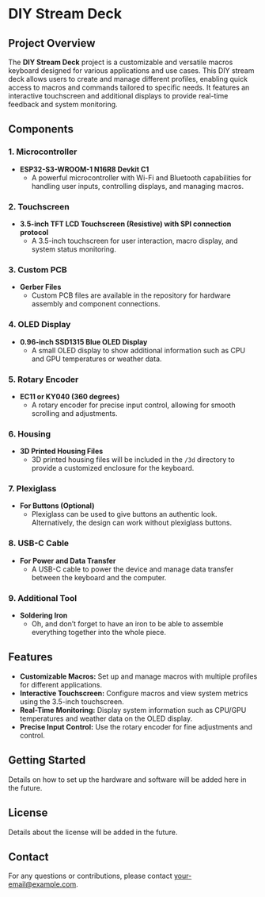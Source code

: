 # DIY Stream Deck

## Project Overview

The **DIY Stream Deck** project is a customizable and versatile macros keyboard designed for various applications and use cases. This DIY stream deck allows users to create and manage different profiles, enabling quick access to macros and commands tailored to specific needs. It features an interactive touchscreen and additional displays to provide real-time feedback and system monitoring.

## Components

### **1. Microcontroller**
- **ESP32-S3-WROOM-1 N16R8 Devkit C1**
  - A powerful microcontroller with Wi-Fi and Bluetooth capabilities for handling user inputs, controlling displays, and managing macros.

### **2. Touchscreen**
- **3.5-inch TFT LCD Touchscreen (Resistive) with SPI connection protocol**
  - A 3.5-inch touchscreen for user interaction, macro display, and system status monitoring.

### **3. Custom PCB**
- **Gerber Files**
  - Custom PCB files are available in the repository for hardware assembly and component connections.

### **4. OLED Display**
- **0.96-inch SSD1315 Blue OLED Display**
  - A small OLED display to show additional information such as CPU and GPU temperatures or weather data.

### **5. Rotary Encoder**
- **EC11 or KY040 (360 degrees)**
  - A rotary encoder for precise input control, allowing for smooth scrolling and adjustments.

### **6. Housing**
- **3D Printed Housing Files**
  - 3D printed housing files will be included in the `/3d` directory to provide a customized enclosure for the keyboard.

### **7. Plexiglass**
- **For Buttons (Optional)**
  - Plexiglass can be used to give buttons an authentic look. Alternatively, the design can work without plexiglass buttons.

### **8. USB-C Cable**
- **For Power and Data Transfer**
  - A USB-C cable to power the device and manage data transfer between the keyboard and the computer.

### **9. Additional Tool**
- **Soldering Iron**
  - Oh, and don’t forget to have an iron to be able to assemble everything together into the whole piece.

## Features

- **Customizable Macros:** Set up and manage macros with multiple profiles for different applications.
- **Interactive Touchscreen:** Configure macros and view system metrics using the 3.5-inch touchscreen.
- **Real-Time Monitoring:** Display system information such as CPU/GPU temperatures and weather data on the OLED display.
- **Precise Input Control:** Use the rotary encoder for fine adjustments and control.

## Getting Started

Details on how to set up the hardware and software will be added here in the future.

## License

Details about the license will be added in the future.

## Contact

For any questions or contributions, please contact [your-email@example.com](mailto:your-email@example.com).
